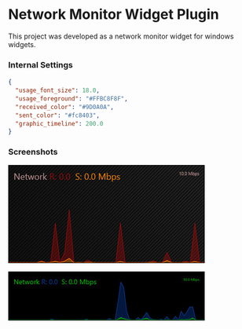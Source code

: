 # Network Monitor Widget Plugin

This project was developed as a network monitor widget for windows widgets.

### Internal Settings

```json
{
  "usage_font_size": 18.0,
  "usage_foreground": "#FFBC8F8F",
  "received_color": "#9D0A0A",
  "sent_color": "#fc8403",
  "graphic_timeline": 200.0
}
```

### Screenshots

![network_monitor](https://raw.githubusercontent.com/emretulek/Network-Monitor/refs/heads/master/sc_network/network_1.jpg)


![network_monitor skin](https://raw.githubusercontent.com/emretulek/Network-Monitor/refs/heads/master/sc_network/network_2.jpg)
